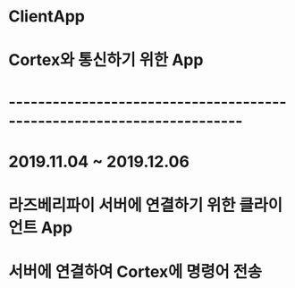 # ClientApp
# Cortex와 통신하기 위한 App
# ----------------------------------------------------------------------
# 2019.11.04 ~ 2019.12.06
# 라즈베리파이 서버에 연결하기 위한 클라이언트 App
# 서버에 연결하여 Cortex에 명령어 전송
